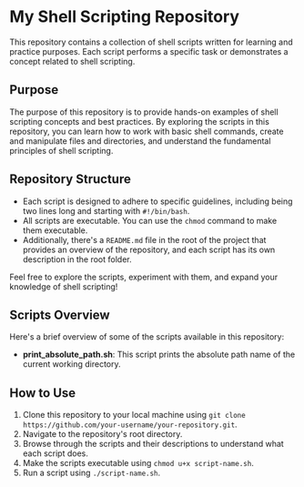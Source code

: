 # My Shell Scripting Repository

This repository contains a collection of shell scripts written for learning and practice purposes. Each script performs a specific task or demonstrates a concept related to shell scripting.

## Purpose

The purpose of this repository is to provide hands-on examples of shell scripting concepts and best practices. By exploring the scripts in this repository, you can learn how to work with basic shell commands, create and manipulate files and directories, and understand the fundamental principles of shell scripting.

## Repository Structure

- Each script is designed to adhere to specific guidelines, including being two lines long and starting with `#!/bin/bash`.
- All scripts are executable. You can use the `chmod` command to make them executable.
- Additionally, there's a `README.md` file in the root of the project that provides an overview of the repository, and each script has its own description in the root folder.

Feel free to explore the scripts, experiment with them, and expand your knowledge of shell scripting!

## Scripts Overview

Here's a brief overview of some of the scripts available in this repository:

- **print_absolute_path.sh**: This script prints the absolute path name of the current working directory.

<!-- Add more descriptions for other scripts here -->

## How to Use

1. Clone this repository to your local machine using `git clone https://github.com/your-username/your-repository.git`.
2. Navigate to the repository's root directory.
3. Browse through the scripts and their descriptions to understand what each script does.
4. Make the scripts executable using `chmod u+x script-name.sh`.
5. Run a script using `./script-name.sh`.